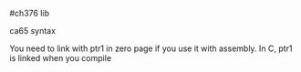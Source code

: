 #ch376 lib

ca65 syntax

You need to link with ptr1 in zero page if you use it with assembly. In C, ptr1 is linked when you compile 

